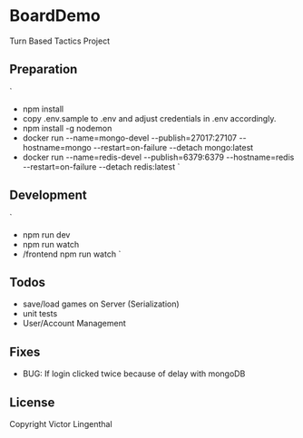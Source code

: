 # BoardDemo

Turn Based Tactics Project


## Preparation
`
- npm install
- copy .env.sample to .env and adjust credentials in .env accordingly.
- npm install -g nodemon
- docker run --name=mongo-devel --publish=27017:27107 --hostname=mongo --restart=on-failure --detach mongo:latest
- docker run --name=redis-devel --publish=6379:6379 --hostname=redis --restart=on-failure --detach redis:latest
`

## Development
`
- npm run dev
- npm run watch
- /frontend npm run watch
`

## Todos

- save/load games on Server (Serialization)
- unit tests
- User/Account Management

## Fixes

- BUG: If login clicked twice because of delay with mongoDB

## License

Copyright Victor Lingenthal
